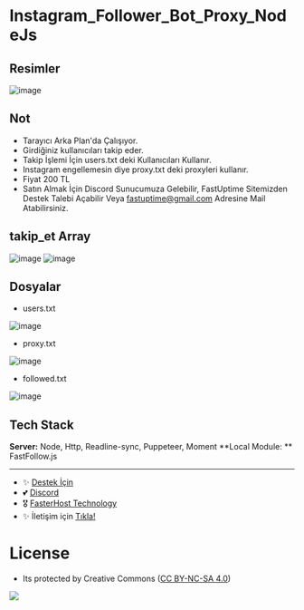 # Instagram_Follower_Bot_Proxy_NodeJs

## Resimler

![image](https://user-images.githubusercontent.com/63351166/214559320-9210ab6e-072a-4c1f-a519-554f75cce820.png)

## Not

- Tarayıcı Arka Plan'da Çalışıyor.
- Girdiğiniz kullanıcıları takip eder.
- Takip İşlemi İçin users.txt deki Kullanıcıları Kullanır.
- Instagram engellemesin diye proxy.txt deki proxyleri kullanır.
- Fiyat 200 TL
- Satın Almak İçin Discord Sunucumuza Gelebilir, FastUptime Sitemizden Destek Talebi Açabilir Veya fastuptime@gmail.com Adresine Mail Atabilirsiniz.

## takip_et Array

![image](https://user-images.githubusercontent.com/63351166/214559880-c74809c7-42ae-4c18-abfc-d097f261aec4.png)
![image](https://user-images.githubusercontent.com/63351166/214559925-f9932625-cef4-4975-9d77-138b384c83fb.png)

## Dosyalar

- users.txt

![image](https://user-images.githubusercontent.com/63351166/214559512-92e2a74c-28c0-43c8-8cbc-e3e13fe97bd1.png)

- proxy.txt

![image](https://user-images.githubusercontent.com/63351166/214559576-d6e798b1-aefd-4954-99b9-3b6ce83289f3.png)

- followed.txt

![image](https://user-images.githubusercontent.com/63351166/214559671-d0db24a8-6e78-49e8-bc81-e8a68626c06c.png)

## Tech Stack

**Server:** Node, Http, Readline-sync, Puppeteer, Moment
**Local Module: ** FastFollow.js

---
- ✨ [Destek İçin](https://fastuptime.com) <br>
- 💕 [Discord](https://fastuptime.com/discord)<br>
- 🎖️ [FasterHost Technology](https://fasterhost.tech/)<br>
- ✨ İletişim için [Tıkla!](mailto:fastuptime@gmail.com)<br>

# License
- Its protected by Creative Commons ([CC BY-NC-SA 4.0](https://creativecommons.org/licenses/by-nc-sa/4.0/))

<a href="https://creativecommons.org/licenses/by-nc-sa/4.0/" title="BYNCSA40"><img src="https://licensebuttons.net/l/by-nc-sa/4.0/88x31.png"></a>

